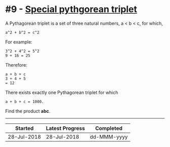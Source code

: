 # #9 - [Special pythgorean triplet](https://projecteuler.net/problem=9)

A Pythagorean triplet is a set of three natural numbers, a < b < c, for which,

```
a^2 + b^2 = c^2
```

For example:

```
3^2 + 4^2 = 5^2
9 + 16 = 25
```

Therefore:

```
a + b + c
3 + 4 + 5
= 12
```

There exists exactly one Pythagorean triplet for which

```
a + b + c = 1000.
```

Find the product **abc**.

---

| Started     | Latest Progress | Completed   |
| ----------- | --------------- | ----------- |
| 28-Jul-2018 | 28-Jul-2018     | dd-MMM-yyyy |
